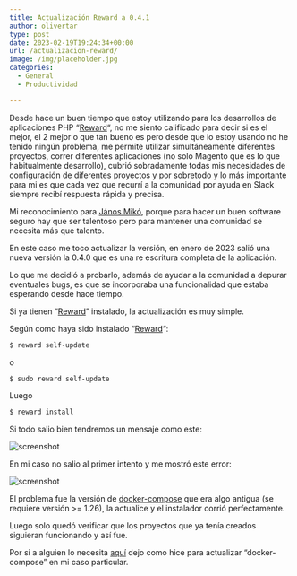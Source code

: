 ```yaml
---
title: Actualización Reward a 0.4.1
author: olivertar
type: post
date: 2023-02-19T19:24:34+00:00
url: /actualizacion-reward/
image: /img/placeholder.jpg
categories:
  - General
  - Productividad

---
```

Desde hace un buen tiempo que estoy utilizando para los desarrollos de aplicaciones PHP &#8220;[Reward](http://rewardenv.readthedocs.io)&#8220;, no me siento calificado para decir si es el mejor, el 2 mejor o que tan bueno es pero desde que lo estoy usando no he tenido ningún problema, me permite utilizar simultáneamente diferentes proyectos, correr diferentes aplicaciones (no solo Magento que es lo que habitualmente desarrollo), cubrió sobradamente todas mis necesidades de configuración de diferentes proyectos y por sobretodo y lo más importante para mi es que cada vez que recurrí a la comunidad por ayuda en Slack siempre recibí respuesta rápida y precisa.

Mi reconocimiento para [János Mikó](https://hu.linkedin.com/in/janosmiko), porque para hacer un buen software seguro hay que ser talentoso pero para mantener una comunidad se necesita más que talento.

En este caso me toco actualizar la versión, en enero de 2023 salió una nueva versión la 0.4.0 que es una re escritura completa de la aplicación.

Lo que me decidió a probarlo, además de ayudar a la comunidad a depurar eventuales bugs, es que se incorporaba una funcionalidad que estaba esperando desde hace tiempo.

Si ya tienen &#8220;[Reward](http://rewardenv.readthedocs.io)&#8221; instalado, la actualización es muy simple.

Según como haya sido instalado &#8220;[Reward](http://rewardenv.readthedocs.io)&#8220;:

```bash
$ reward self-update
```

o

```bash
$ sudo reward self-update
```

Luego

```bash
$ reward install
```

Si todo salio bien tendremos un mensaje como este:

![screenshot](/wp-content/uploads/2023/02/upgrade_reward_ok.png)

En mi caso no salio al primer intento y me mostró este error:

![screenshot](/wp-content/uploads/2023/02/upgrade_reward_error.png)

El problema fue la versión de [docker-compose](https://docs.docker.com/compose/) que era algo antigua (se requiere versión >= 1.26), la actualice y el instalador corrió perfectamente.

Luego solo quedó verificar que los proyectos que ya tenía creados siguieran funcionando y así fue.

Por si a alguien lo necesita [aquí](https://olivert.com.ar/actualizar-docker-compose/) dejo como hice para actualizar &#8220;docker-compose&#8221; en mi caso particular.
